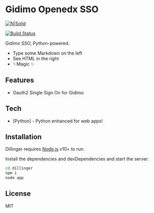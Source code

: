 # Gidimo Openedx SSO


[![N|Solid](https://cldup.com/dTxpPi9lDf.thumb.png)](https://nodesource.com/products/nsolid)

[![Build Status](https://travis-ci.org/joemccann/dillinger.svg?branch=master)](https://travis-ci.org/joemccann/dillinger)

Gidimo SSO,
Python-powered.

- Type some Markdown on the left
- See HTML in the right
- ✨Magic ✨

## Features

- Oauth2 Single Sign On for Gidimo

## Tech

- [Python] - Python enhanced for web apps!


## Installation

Dillinger requires [Node.js](https://nodejs.org/) v10+ to run.

Install the dependencies and devDependencies and start the server.

```sh
cd dillinger
npm i
node app
```


## License

MIT
